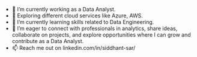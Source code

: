 - 🔭 I’m currently working as a Data Analyst.
- 🔭 Exploring different cloud services like Azure, AWS.
- 🌱 I’m currently learning skills related to Data Engineering.
- 💞️ I’m eager to connect with professionals in analytics, share ideas, collaborate on projects, and explore opportunities where I can grow and contribute as a Data Analyst.
- 📫 Reach me out on linkedin.com/in/siddhant-sar/
